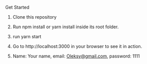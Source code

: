 Get Started

1. Clone this repository

2. Run npm install or yarn install inside its root folder.

3. run yarn start

4. Go to http://localhost:3000 in your browser to see it in action.

5. Name: Your name, email: Oleksy@gmail.com, password: 1111

